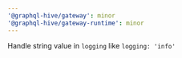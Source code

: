 ```yaml
---
'@graphql-hive/gateway': minor
'@graphql-hive/gateway-runtime': minor
---
```


Handle string value in `logging` like `logging: 'info'`
